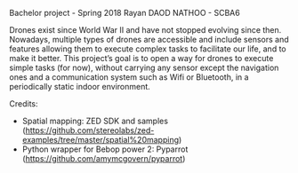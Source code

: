 Bachelor project - Spring 2018
Rayan DAOD NATHOO - SCBA6

Drones exist since World War II and have not stopped evolving since then.
Nowadays, multiple types of drones are accessible and include sensors and features allowing them to execute complex tasks to facilitate our life, and to make it better.
This project’s goal is to open a way for drones to execute simple tasks (for now), without carrying any sensor except the navigation ones and a communication system such as Wifi or Bluetooth, in a periodically static indoor environment.

Credits:
- Spatial mapping: ZED SDK and samples (https://github.com/stereolabs/zed-examples/tree/master/spatial%20mapping)
- Python wrapper for Bebop power 2: Pyparrot (https://github.com/amymcgovern/pyparrot)
